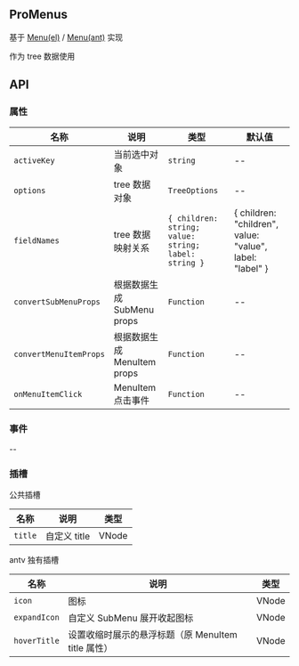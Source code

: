 ## ProMenus

基于 [Menu(el)](https://element-plus.org/zh-CN/component/menu.html) / [Menu(ant)](https://www.antdv.com/components/menu-cn) 实现

作为 tree 数据使用

## API

### 属性

| 名称                   | 说明                        | 类型                                                 | 默认值                                                   |
| ---------------------- | --------------------------- | ---------------------------------------------------- | -------------------------------------------------------- |
| `activeKey`            | 当前选中对象                | `string`                                             | --                                                       |
| `options`              | tree 数据对象               | `TreeOptions`                                        | --                                                       |
| `fieldNames`           | tree 数据映射关系           | `{ children: string; value: string; label: string }` | { children: "children", value: "value", label: "label" } |
| `convertSubMenuProps`  | 根据数据生成 SubMenu props  | `Function`                                           | --                                                       |
| `convertMenuItemProps` | 根据数据生成 MenuItem props | `Function`                                           | --                                                       |
| `onMenuItemClick`      | MenuItem 点击事件           | `Function`                                           | --                                                       |

### 事件

--

### 插槽

公共插槽

| 名称    | 说明         | 类型  |
| ------- | ------------ | ----- |
| `title` | 自定义 title | VNode |

antv 独有插槽

| 名称         | 说明                                               | 类型  |
| ------------ | -------------------------------------------------- | ----- |
| `icon`       | 图标                                               | VNode |
| `expandIcon` | 自定义 SubMenu 展开收起图标                        | VNode |
| `hoverTitle` | 设置收缩时展示的悬浮标题（原 MenuItem title 属性） | VNode |
